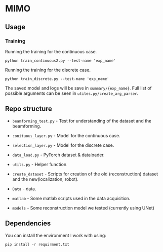 # MIMO

## Usage
### Training  
Running the training for the continuous case.
```
python train_continuous2.py --test-name 'exp_name' 
```
Running the training for the discrete case.
```
python train_discrete.py --test-name 'exp_name' 
```
 
The saved model and logs will be save in `summary/{exp_name}`.
Full list of possible arguments can be seen in `utiles.py/create_arg_parser`.  



## Repo structure
- `beamforming_test.py` - Test for understanding of the dataset and the beamforming.
- `conituous_layer.py` - Model for the continuous case.
- `selection_layer.py` - Model for the discrete case.
- `data_load.py` - PyTorch dataset & dataloader.
- `utils.py` - Helper function.

- `create_dataset` - Scripts for creation of the old (reconstruction) dataset and the new(localization, robot).  
- `Data` -  data.  
- `matlab` - Some matlab scripts used in the data acquisition.  
- `models` - Some reconstruction model we tested (currently using UNet)

## Dependencies
You can install the environment I work with using:
```
pip install -r requirment.txt
```